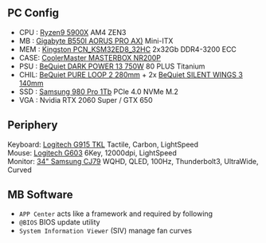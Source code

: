 ## PC Config
- CPU : [Ryzen9 5900X](https://www.amd.com/en/product/10461) AM4 ZEN3
- MB  : [Gigabyte B550I AORUS PRO AX)](https://www.gigabyte.com/Motherboard/B550I-AORUS-PRO-AX-10/support#support-dl-driver) Mini-ITX
- MEM : [Kingston PCN_KSM32ED8_32HC](https://www.kingston.com/datasheets/KSM32ED8_32HC.pdf) 2x32Gb DDR4-3200 ECC 
- CASE: [CoolerMaster MASTERBOX NR200P](https://www.coolermaster.com/catalog/cases/mini-itx/masterbox-nr200p/)
- PSU : [BeQuiet DARK POWER 13 750W](https://www.bequiet.com/ua/powersupply/4044) 80 PLUS Titanium
- CHIL: [BeQuiet PURE LOOP 2 280mm](https://www.bequiet.com/ru/watercooler/pure-loop-2/3741) +
        2x [BeQuiet SILENT WINGS 3 140mm](https://www.bequiet.com/en/casefans/717)
- SSD : [Samsung 980 Pro 1Tb](https://www.samsung.com/us/computing/memory-storage/solid-state-drives/980-pro-pcie-4-0-nvme-ssd-1tb-mz-v8p1t0b-am/) PCle 4.0 NVMe M.2
- VGA : Nvidia RTX 2060 Super / GTX 650

## Periphery
Keyboard: [Logitech G915 TKL](https://www.logitechg.com/en-eu/products/gaming-keyboards/g915-tkl-wireless.html) Tactile, Carbon, LightSpeed\
Mouse: [Logitech G603]() 6Key, 12000dpi, LightSpeed\
Monitor: [34" Samsung CJ79](https://www.samsung.com/us/computing/monitors/curved/34-j791-thunderbolt-3-ultra-wide-screen-curved-monitor-lc34j791wtnxza/) WQHD, QLED, 100Hz, Thunderbolt3, UltraWide, Curved 


## MB Software
- `APP Center` acts like a framework and required by following 
- `@BIOS` BIOS update utility
- `System Information Viewer` (SIV) manage fan curves


